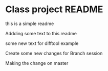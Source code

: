 # Class project README

this is a simple readme

Addding some text to this readme


some new text for difftool example

Create some new changes for Branch session

Making the change on master
